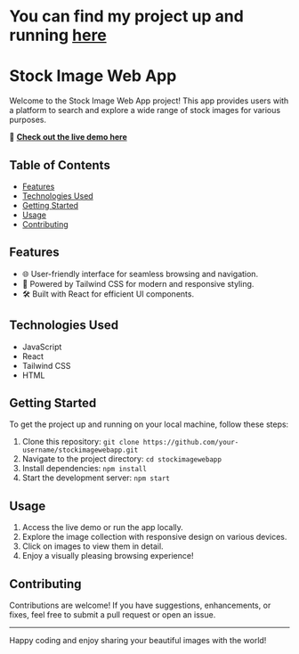 # You can find my project up and running [here](https://bhanuricky.netlify.app)
# Stock Image Web App

Welcome to the Stock Image Web App project! This app provides users with a platform to search and explore a wide range of stock images for various purposes.

🚀 **[Check out the live demo here](https://bhanuricky.netlify.app)**

## Table of Contents

- [Features](#features)
- [Technologies Used](#technologies-used)
- [Getting Started](#getting-started)
- [Usage](#usage)
- [Contributing](#contributing)


## Features

- 🌐 User-friendly interface for seamless browsing and navigation.
- 🎨 Powered by Tailwind CSS for modern and responsive styling.
- 🛠️ Built with React for efficient UI components.

## Technologies Used

- JavaScript
- React
- Tailwind CSS
- HTML

## Getting Started

To get the project up and running on your local machine, follow these steps:

1. Clone this repository: `git clone https://github.com/your-username/stockimagewebapp.git`
2. Navigate to the project directory: `cd stockimagewebapp`
3. Install dependencies: `npm install`
4. Start the development server: `npm start`

## Usage

1. Access the live demo or run the app locally.
2. Explore the image collection with responsive design on various devices.
3. Click on images to view them in detail.
4. Enjoy a visually pleasing browsing experience!

## Contributing

Contributions are welcome! If you have suggestions, enhancements, or fixes, feel free to submit a pull request or open an issue.


---
Happy coding and enjoy sharing your beautiful images with the world!

